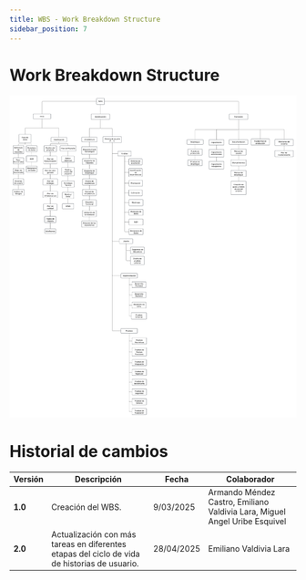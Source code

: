 ```yaml
---
title: WBS - Work Breakdown Structure
sidebar_position: 7
---
```

# Work Breakdown Structure


![alt text](./WBSLarvas.png)

# Historial de cambios

| **Versión** | **Descripción**                               | **Fecha** | **Colaborador**                 |
| ------------------- | --------------------------------------------- | --------- | ------------------------------- |
| **1.0**             | Creación del WBS.   | 9/03/2025  | Armando Méndez Castro, Emiliano Valdivia Lara, Miguel Angel Uribe Esquivel |
| **2.0**             | Actualización con más tareas en diferentes etapas del ciclo de vida de historias de usuario.   | 28/04/2025  | Emiliano Valdivia Lara |
